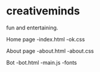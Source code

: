 # creativeminds
 fun and entertaining.

Home page
-index.html
-ok.css

About page
-about.html
-about.css

Bot 
-bot.html
-main.js
-fonts
